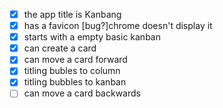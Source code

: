 - [x] the app title is Kanbang
- [x] has a favicon [bug?]chrome doesn't display it
- [x] starts with a empty basic kanban
- [x] can create a card
- [x] can move a card forward
- [x] titling bubles to column
- [x] titling bubbles to kanban
- [ ] can move a card backwards